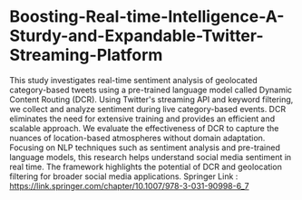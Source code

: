 # Boosting-Real-time-Intelligence-A-Sturdy-and-Expandable-Twitter-Streaming-Platform
This study investigates real-time sentiment analysis of geolocated category-based tweets using a pre-trained language model called Dynamic Content Routing (DCR). Using Twitter's streaming API and keyword filtering, we collect and analyze sentiment during live category-based events. DCR eliminates the need for extensive training and provides an efficient and scalable approach. We evaluate the effectiveness of DCR to capture the nuances of location-based atmospheres without domain adaptation. Focusing on NLP techniques such as sentiment analysis and pre-trained language models, this research helps understand social media sentiment in real time. The framework highlights the potential of DCR and geolocation filtering for broader social media applications.
Springer Link : https://link.springer.com/chapter/10.1007/978-3-031-90998-6_7
